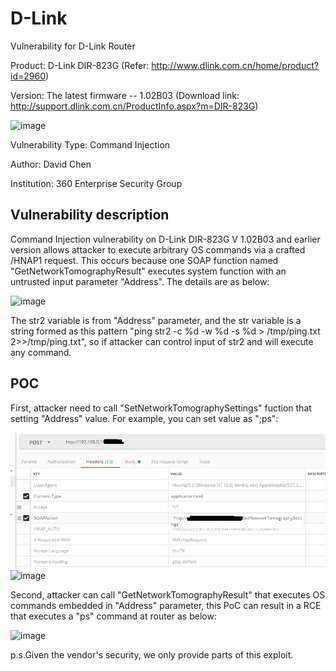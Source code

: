 # D-Link
Vulnerability for D-Link Router

Product: D-Link DIR-823G  (Refer: http://www.dlink.com.cn/home/product?id=2960)

Version: The latest firmware -- 1.02B03 (Download link: http://support.dlink.com.cn/ProductInfo.aspx?m=DIR-823G)

![image](https://github.com/leonW7/D-Link/blob/master/4.png)

Vulnerability Type: Command Injection

Author: David Chen

Institution: 360 Enterprise Security Group

Vulnerability description
-------------------------
Command Injection vulnerability on D-Link DIR-823G V 1.02B03 and earlier version allows attacker to execute arbitrary OS commands via a crafted /HNAP1 request. This occurs because one SOAP function named "GetNetworkTomographyResult" executes system function with an untrusted input parameter "Address". The details are as below:

![image](https://github.com/leonW7/D-Link/blob/master/5.png)

The str2 variable is from "Address" parameter, and the str variable is a string formed as this pattern "ping str2 -c %d -w %d -s %d  > /tmp/ping.txt 2>>/tmp/ping.txt", so if attacker can control input of str2 and will execute any command.

POC
-------------------------

First, attacker need to call "SetNetworkTomographySettings" fuction that setting "Address" value. For example, you can set value as ";ps":

![image](https://github.com/leonW7/D-Link/blob/master/1.png)
![image](https://github.com/leonW7/D-Link/blob/master/6.png)

Second, attacker can call "GetNetworkTomographyResult" that executes OS commands embedded in "Address" parameter, this PoC can result in a RCE that executes a "ps" command at router as below:

![image](https://github.com/leonW7/D-Link/blob/master/2.png)

p.s.Given the vendor's security, we only provide parts of this exploit.
